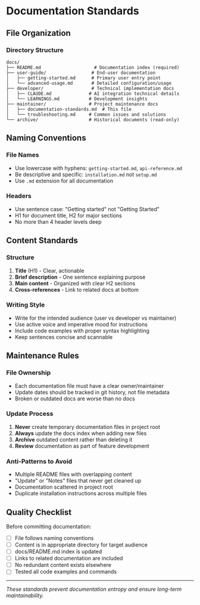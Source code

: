 # Documentation Standards

## File Organization

### Directory Structure
```
docs/
├── README.md                    # Documentation index (required)
├── user-guide/                 # End-user documentation
│   ├── getting-started.md      # Primary user entry point
│   └── advanced-usage.md       # Detailed configuration/usage
├── developer/                  # Technical implementation docs
│   ├── CLAUDE.md              # AI integration technical details
│   └── LEARNINGS.md           # Development insights
├── maintainer/                # Project maintenance docs
│   ├── documentation-standards.md  # This file
│   └── troubleshooting.md     # Common issues and solutions
└── archive/                   # Historical documents (read-only)
```

## Naming Conventions

### File Names
- Use lowercase with hyphens: `getting-started.md`, `api-reference.md`
- Be descriptive and specific: `installation.md` not `setup.md`
- Use `.md` extension for all documentation

### Headers
- Use sentence case: "Getting started" not "Getting Started"
- H1 for document title, H2 for major sections
- No more than 4 header levels deep

## Content Standards

### Structure
1. **Title** (H1) - Clear, actionable
2. **Brief description** - One sentence explaining purpose
3. **Main content** - Organized with clear H2 sections
4. **Cross-references** - Link to related docs at bottom

### Writing Style
- Write for the intended audience (user vs developer vs maintainer)
- Use active voice and imperative mood for instructions
- Include code examples with proper syntax highlighting
- Keep sentences concise and scannable

## Maintenance Rules

### File Ownership
- Each documentation file must have a clear owner/maintainer
- Update dates should be tracked in git history, not file metadata
- Broken or outdated docs are worse than no docs

### Update Process
1. **Never** create temporary documentation files in project root
2. **Always** update the docs index when adding new files
3. **Archive** outdated content rather than deleting it
4. **Review** documentation as part of feature development

### Anti-Patterns to Avoid
- Multiple README files with overlapping content
- "Update" or "Notes" files that never get cleaned up
- Documentation scattered in project root
- Duplicate installation instructions across multiple files

## Quality Checklist

Before committing documentation:
- [ ] File follows naming conventions
- [ ] Content is in appropriate directory for target audience
- [ ] docs/README.md index is updated
- [ ] Links to related documentation are included
- [ ] No redundant content exists elsewhere
- [ ] Tested all code examples and commands

---

*These standards prevent documentation entropy and ensure long-term maintainability.*
